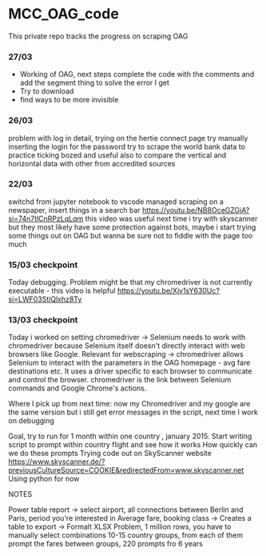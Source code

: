# MCC_OAG_code
This private repo tracks the progress on scraping OAG 

### 27/03
- Working of OAG, next steps complete the code with the comments and add the segment thing to solve the error I get 
- Try to download 
- find ways to be more invisible 


### 26/03 
problem with log in detail, trying on the hertie connect page
try manually inserting the login for the password 
try to scrape the world bank data to practice ticking bozed and useful also to compare the vertical and horizontal data with other from accredited sources



### 22/03
switchd from jupyter notebook to vscode
managed scraping on a newspaper, insert things in a search bar 
https://youtu.be/NB8OceGZGjA?si=74n7tlCnRPzLqLqm this video was useful 
next time i try with skyscanner but they most likely have some protection against bots, maybe i start trying some things out on OAG but wanna be sure not to fiddle with the page too much 



### 15/03 checkpoint 
Today debugging. Problem might be that my chromedriver is not currently executable - this video is helpful https://youtu.be/Xjv1sY630Uc?si=LWF03StiQlxhz8Ty

### 13/03 checkpoint 
Today i worked on setting chromedriver -> Selenium needs to work with chromedriver because Selenium itself doesn't directly interact with web browsers like Google. 
Relevant for webscraping ->  chromedriver allows Selenium to interact with the parameters in the OAG homepage - avg fare destinations etc. 
It uses a driver specific to each browser to communicate and control the browser. 
chromedriver is the link between Selenium commands and Google Chrome's actions. 

Where I pick up from next time: now my Chromedriver and my google are the same version but i still get error messages in the script, next time I work on debugging 

Goal, try to run for 1 month within one country , january 2015. 
Start writing script to prompt within country flight and see how it works
How quickly can we do these prompts 
Trying code out on SkyScanner website https://www.skyscanner.de/?previousCultureSource=COOKIE&redirectedFrom=www.skyscanner.net
Using python for now 

NOTES 

Power table report -> select airport, all connections between Berlin and Paris, period you're interested in
Average fare, booking class -> Creates a table to export -> Formalt XLSX 
Problem, 1 million rows, you have to manually select combinations 
10-15 country groups, from each of them prompt the fares between groups, 220 prompts fro 6 years 





